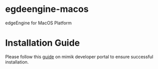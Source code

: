 # egdeengine-macos
edgeEngine for MacOS Platform

# Installation Guide
Please follow this [guide](https://developer.mimik.com/installation-guide/) on mimik developer portal to ensure successful installation.
